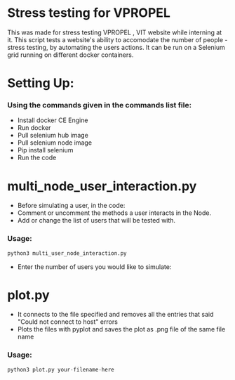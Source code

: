 # Stress testing for VPROPEL
  This was made for stress testing VPROPEL , VIT website while interning at it. This script tests a website's ability to accomodate the number of people - stress testing, by automating the users actions. 
It can be run on a Selenium grid running on different docker containers. 
# Setting Up:
###  Using the commands given in the commands list file:
- Install docker CE Engine
- Run docker 
- Pull selenium hub image
- Pull selenium node image
- Pip install selenium
- Run the code 
# multi_node_user_interaction.py
- Before simulating a user, in the code:
- Comment or uncomment the methods a user interacts in the Node.
- Add or change the list of users that will be tested with. 
### Usage:
```python
python3 multi_user_node_interaction.py
```
- Enter the number of users you would like to simulate:

# plot.py
- It connects to the file specified and removes all the entries that said "Could not connect to host" errors 
- Plots the files with pyplot and saves the plot as .png file of the same file name 

### Usage:
```python
python3 plot.py your-filename-here
```

